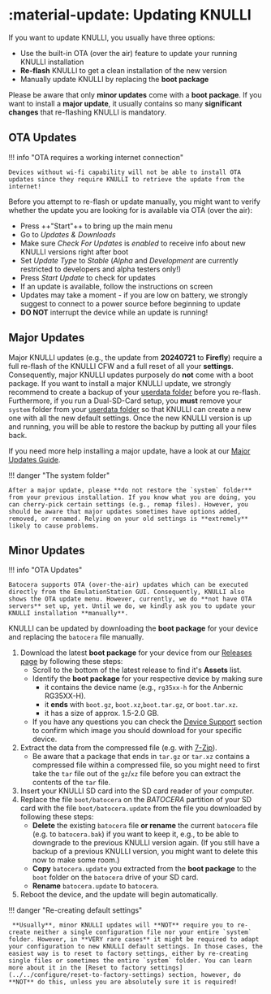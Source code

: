 #  :material-update: Updating KNULLI

If you want to update KNULLI, you usually have three options:

* Use the built-in OTA (over the air) feature to update your running KNULLI installation
* **Re-flash** KNULLI to get a clean installation of the new version
* Manually update KNULLI by replacing the **boot package**

Please be aware that only **minor updates** come with a **boot package**. If you want to install a **major update**, it usually contains so many **significant changes** that re-flashing KNULLI is mandatory.

## OTA Updates

!!! info "OTA requires a working internet connection"

    Devices without wi-fi capability will not be able to install OTA updates since they require KNULLI to retrieve the update from the internet!

Before you attempt to re-flash or update manually, you might want to verify whether the update you are looking for is available via OTA (over the air):

* Press ++"Start"++ to bring up the main menu
* Go to *Updates & Downloads*
* Make sure *Check For Updates* is *enabled* to receive info about new KNULLI versions right after boot
* Set *Update Type* to *Stable* (*Alpha* and *Development* are currently restricted to developers and alpha testers only!)
* Press *Start Update* to check for updates
* If an update is available, follow the instructions on screen
* Updates may take a moment - if you are low on battery, we strongly suggest to connect to a power source before beginning to update
* **DO NOT** interrupt the device while an update is running!

## Major Updates

Major KNULLI updates (e.g., the update from **20240721** to **Firefly**) require a full re-flash of the KNULLI CFW and a full reset of all your **settings**. Consequently, major KNULLI updates purposely do **not** come with a boot package. If you want to install a major KNULLI update, we strongly recommend to create a backup of your [userdata folder](../add-games/game-storage) before you re-flash. Furthermore, if you run a Dual-SD-Card setup, you **must** remove your `system` folder from your [userdata folder](../add-games/game-storage) so that KNULLI can create a new one with all the new default settings. Once the new KNULLI version is up and running, you will be able to restore the backup by putting all your files back.

If you need more help installing a major update, have a look at our [Major Updates Guide](../../guides/major-updates).

!!! danger "The system folder"

    After a major update, please **do not restore the `system` folder** from your previous installation. If you know what you are doing, you can cherry-pick certain settings (e.g., remap files). However, you should be aware that major updates sometimes have options added, removed, or renamed. Relying on your old settings is **extremely** likely to cause problems.

## Minor Updates

!!! info "OTA Updates"

    Batocera supports OTA (over-the-air) updates which can be executed directly from the EmulationStation GUI. Consequently, KNULLI also shows the OTA update menu. However, currently, we do **not have OTA servers** set up, yet. Until we do, we kindly ask you to update your KNULLI installation **manually**.

KNULLI can be updated by downloading the **boot package** for your device and replacing the `batocera` file manually.

1. Download the latest **boot package** for your device from our [Releases page](https://github.com/knulli-cfw/distribution/releases/latest) by following these steps:
    * Scroll to the bottom of the latest release to find it's **Assets** list.
    * Identify the **boot package** for your respective device by making sure
        * it contains the device name (e.g., `rg35xx-h` for the Anbernic RG35XX-H).
        * it **ends** with `boot.gz`, `boot.xz`,`boot.tar.gz`, or `boot.tar.xz`.
        * it has a size of approx. 1.5-2.0 GB.
    * If you have any questions you can check the [Device Support](../devices/index.md) section to confirm which image you should download for your specific device.
2. Extract the data from the compressed file (e.g. with [7-Zip](https://7-zip.org/)).
    * Be aware that a package that ends in `tar.gz` or `tar.xz` contains a compressed file within a compressed file, so you might need to first take the `tar` file out of the `gz`/`xz` file before you can extract the contents of the `tar` file.
3. Insert your KNULLI SD card into the SD card reader of your computer.
4. Replace the file `boot/batocera` on the *BATOCERA* partition of your SD card with the file `boot/batocera.update` from the file you downloaded by following these steps:
    * **Delete** the existing `batocera` file **or rename** the current `batocera` file (e.g. to `batocera.bak`) if you want to keep it, e.g., to be able to downgrade to the previous KNULLI version again. (If you still have a backup of a previous KNULLI version, you might want to delete this now to make some room.)
    * **Copy** `batocera.update` you extracted from the **boot package** to the `boot` folder on the `batocera` drive of your SD card.
    * **Rename** `batocera.update` to `batocera`.
5. Reboot the device, and the update will begin automatically.

!!! danger "Re-creating default settings"

     **Usually**, minor KNULLI updates will **NOT** require you to re-create neither a single configuration file nor your entire `system` folder. However, in **VERY rare cases** it might be required to adapt your configuration to new KNULLI default settings. In those cases, the easiest way is to reset to factory settings, either by re-creating single files or sometimes the entire `system` folder. You can learn more about it in the [Reset to factory settings](../../configure/reset-to-factory-settings) section, however, do **NOT** do this, unless you are absolutely sure it is required!
